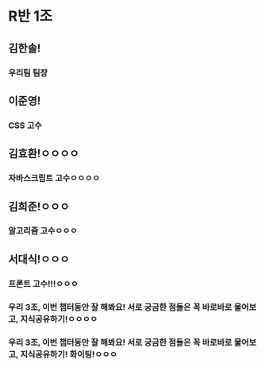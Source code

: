 # R반 1조

## 김한솔!

### 우리팀 팀장

## 이준영!

### CSS 고수

## 김효환!ㅇㅇㅇㅇ

### 자바스크립트 고수ㅇㅇㅇㅇ

## 김희준!ㅇㅇㅇ

### 알고리즘 고수ㅇㅇㅇ

## 서대식!ㅇㅇㅇ

### 프론트 고수!!!ㅇㅇㅇ

### 우리 3조, 이번 챕터동안 잘 해봐요! 서로 궁금한 점들은 꼭 바로바로 물어보고, 지식공유하기!ㅇㅇㅇㅇ

### 우리 3조, 이번 챕터동안 잘 해봐요! 서로 궁금한 점들은 꼭 바로바로 물어보고, 지식공유하기! 화이팅!ㅇㅇㅇ
